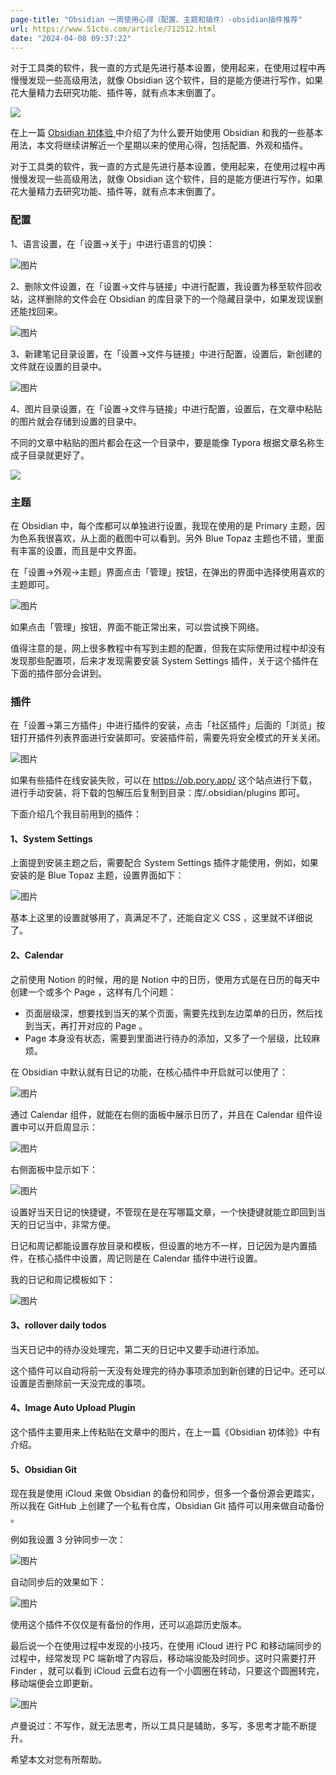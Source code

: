 ```yaml
---
page-title: "Obsidian 一周使用心得（配置、主题和插件）-obsidian插件推荐"
url: https://www.51cto.com/article/712512.html
date: "2024-04-08 09:37:22"
---
```

对于工具类的软件，我一直的方式是先进行基本设置，使用起来，在使用过程中再慢慢发现一些高级用法，就像 Obsidian 这个软件，目的是能方便进行写作，如果花大量精力去研究功能、插件等，就有点本末倒置了。

![](https://s2.51cto.com/oss/202206/27/141883826c7540e23061631208a8a47acb31d6.png)

在上一篇 ​[​Obsidian 初体验 ​](https://developer.51cto.com/article/711970.html)​中介绍了为什么要开始使用 Obsidian 和我的一些基本用法，本文将继续讲解近一个星期以来的使用心得，包括配置、外观和插件。

对于工具类的软件，我一直的方式是先进行基本设置，使用起来，在使用过程中再慢慢发现一些高级用法，就像 Obsidian 这个软件，目的是能方便进行写作，如果花大量精力去研究功能、插件等，就有点本末倒置了。

### 配置

1、语言设置，在「设置->关于」中进行语言的切换：

![图片](https://s4.51cto.com/oss/202206/27/662cb0a37f5853f797d9971226c475f9e72a8d.png "图片")

2、删除文件设置，在「设置->文件与链接」中进行配置，我设置为移至软件回收站，这样删除的文件会在 Obsidian 的库目录下的一个隐藏目录中，如果发现误删还能找回来。

![图片](https://s2.51cto.com/oss/202206/27/c95147834191ce980e02621bca2b945b1c3810.png "图片")

3、新建笔记目录设置，在「设置->文件与链接」中进行配置，设置后，新创建的文件就在设置的目录中。

![图片](https://s5.51cto.com/oss/202206/27/1112d7449ab2569d2805675339ef32be360003.png "图片")

4、图片目录设置，在「设置->文件与链接」中进行配置，设置后，在文章中粘贴的图片就会存储到设置的目录中。

不同的文章中粘贴的图片都会在这一个目录中，要是能像 Typora 根据文章名称生成子目录就更好了。

![](https://s7.51cto.com/oss/202206/27/95fb391735d011998736421e8fbdfdc0396714.png)

### 主题

在 Obsidian 中，每个库都可以单独进行设置，我现在使用的是 Primary 主题，因为色系我很喜欢，从上面的截图中可以看到。另外 Blue Topaz 主题也不错，里面有丰富的设置，而且是中文界面。

在「设置->外观->主题」界面点击「管理」按钮，在弹出的界面中选择使用喜欢的主题即可。

![图片](https://s3.51cto.com/oss/202206/27/b231f2182b00447defc34571f54a4e677a7eac.png "图片")

如果点击「管理」按钮，界面不能正常出来，可以尝试换下网络。

值得注意的是，网上很多教程中有写到主题的配置，但我在实际使用过程中却没有发现那些配置项，后来才发现需要安装 System Settings 插件，关于这个插件在下面的插件部分会讲到。

### 插件

在「设置->第三方插件」中进行插件的安装，点击「社区插件」后面的「浏览」按钮打开插件列表界面进行安装即可。安装插件前，需要先将安全模式的开关关闭。

![图片](https://s2.51cto.com/oss/202206/27/65a52e969179f5f696b9519be42a183b17ac8c.png "图片")

如果有些插件在线安装失败，可以在 https://ob.pory.app/ 这个站点进行下载，进行手动安装，将下载的包解压后复制到目录：库/.obsidian/plugins 即可。

下面介绍几个我目前用到的插件：

#### 1、System Settings

上面提到安装主题之后，需要配合 System Settings 插件才能使用，例如，如果安装的是 Blue Topaz 主题，设置界面如下：

![图片](https://s9.51cto.com/oss/202206/27/d7e4d9645aea18c1956065f5a84c1716cd6e19.png "图片")

基本上这里的设置就够用了，真满足不了，还能自定义 CSS ，这里就不详细说了。

#### 2、Calendar

之前使用 Notion 的时候，用的是 Notion 中的日历，使用方式是在日历的每天中创建一个或多个 Page ，这样有几个问题：

-   页面层级深，想要找到当天的某个页面，需要先找到左边菜单的日历，然后找到当天，再打开对应的 Page 。
-   Page 本身没有状态，需要到里面进行待办的添加，又多了一个层级，比较麻烦。

在 Obsidian 中默认就有日记的功能，在核心插件中开启就可以使用了：

![图片](https://s4.51cto.com/oss/202206/27/a82566978de7bf102526816c356d6a7e8d0621.png "图片")

通过 Calendar 组件，就能在右侧的面板中展示日历了，并且在 Calendar 组件设置中可以开启周显示：

![图片](https://s7.51cto.com/oss/202206/27/18010cd04b6c1835f5028732dc057b9fa262cd.png "图片")

右侧面板中显示如下：

![图片](https://s9.51cto.com/oss/202206/27/973143e36667effbf8e229f8cf75c3b6298ab3.png "图片")

设置好当天日记的快捷键，不管现在是在写哪篇文章，一个快捷键就能立即回到当天的日记当中，非常方便。

日记和周记都能设置存放目录和模板，但设置的地方不一样，日记因为是内置插件，在核心插件中设置，周记则是在 Calendar 插件中进行设置。

我的日记和周记模板如下：

![图片](https://s7.51cto.com/oss/202206/27/59fc5f3921b3949f28e732c2bbddbd215cc1ad.png "图片")

#### 3、rollover daily todos

当天日记中的待办没处理完，第二天的日记中又要手动进行添加。

这个插件可以自动将前一天没有处理完的待办事项添加到新创建的日记中。还可以设置是否删除前一天没完成的事项。

#### 4、Image Auto Upload Plugin

这个插件主要用来上传粘贴在文章中的图片，在上一篇《Obsidian 初体验》中有介绍。

#### 5、Obsidian Git

现在我是使用 iCloud 来做 Obsidian 的备份和同步，但多一个备份源会更踏实，所以我在 GitHub 上创建了一个私有仓库，Obsidian Git 插件可以用来做自动备份 。

例如我设置 3 分钟同步一次：

![图片](https://s2.51cto.com/oss/202206/27/1973a3856d1b9e6b16f279ae66817bd4118319.png "图片")

自动同步后的效果如下：

![图片](https://s8.51cto.com/oss/202206/27/54418ad15edb770d57b3545d641e2ecdfaa812.png "图片")

使用这个插件不仅仅是有备份的作用，还可以追踪历史版本。

最后说一个在使用过程中发现的小技巧，在使用 iCloud 进行 PC 和移动端同步的过程中，经常发现 PC 端新增了内容后，移动端没能及时同步。这时只需要打开 Finder ，就可以看到 iCloud 云盘右边有一个小圆圈在转动，只要这个圆圈转完，移动端便会立即更新。

![图片](https://s9.51cto.com/oss/202206/27/1459172457f88311abf087a6c8a1f75668cf06.png "图片")

卢曼说过：不写作，就无法思考，所以工具只是辅助，多写，多思考才能不断提升。

希望本文对您有所帮助。